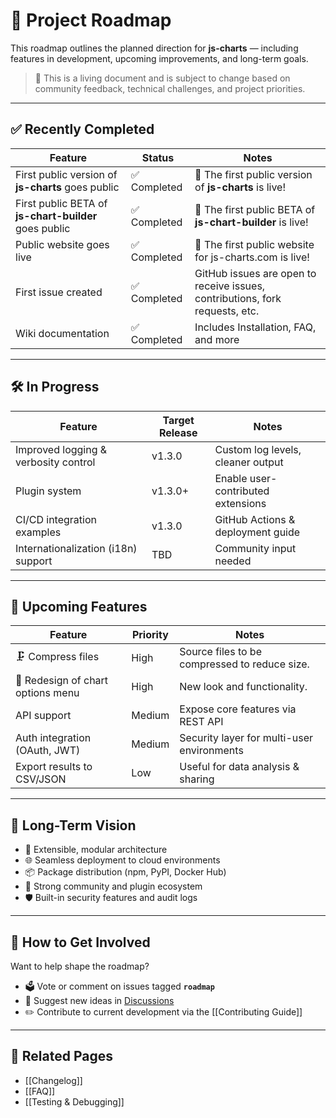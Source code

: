 # 🔭 Project Roadmap

This roadmap outlines the planned direction for **js-charts** — including features in development, upcoming improvements, and long-term goals.

> 📅 This is a living document and is subject to change based on community feedback, technical challenges, and project priorities.

---

## ✅ Recently Completed

| Feature | Status | Notes |
|---------|--------|-------|
| First public version of **js-charts** goes public | ✅ Completed | 🎉 The first public version of **js-charts** is live! |
| First public BETA of **js-chart-builder** goes public | ✅ Completed | 🧱 The first public BETA of **js-chart-builder** is live! |
| Public website goes live | ✅ Completed | 🥳 The first public website for js-charts.com is live! |
| First issue created | ✅ Completed | GitHub issues are open to receive issues, contributions, fork requests, etc. |
| Wiki documentation | ✅ Completed | Includes Installation, FAQ, and more |

---

## 🛠️ In Progress

| Feature | Target Release | Notes |
|---------|----------------|-------|
| Improved logging & verbosity control | v1.3.0 | Custom log levels, cleaner output |
| Plugin system | v1.3.0+ | Enable user-contributed extensions |
| CI/CD integration examples | v1.3.0 | GitHub Actions & deployment guide |
| Internationalization (i18n) support | TBD | Community input needed

---

## 🧪 Upcoming Features

| Feature | Priority | Notes |
|---------|----------|-------|
| 🗜️ Compress files | High | Source files to be compressed to reduce size. |
| 🧰 Redesign of chart options menu | High | New look and functionality. |
| API support | Medium | Expose core features via REST API |
| Auth integration (OAuth, JWT) | Medium | Security layer for multi-user environments |
| Export results to CSV/JSON | Low | Useful for data analysis & sharing

---

## 📘 Long-Term Vision

- 🧩 Extensible, modular architecture
- 🌐 Seamless deployment to cloud environments
- 📦 Package distribution (npm, PyPI, Docker Hub)
- 👥 Strong community and plugin ecosystem
- 🛡️ Built-in security features and audit logs

---

## 🙋 How to Get Involved

Want to help shape the roadmap?

- 🗳️ Vote or comment on issues tagged **`roadmap`**
- 🧠 Suggest new ideas in [Discussions](https://github.com/your-username/your-repo/discussions)
- ✏️ Contribute to current development via the [[Contributing Guide]]

---

## 🔗 Related Pages

- [[Changelog]]
- [[FAQ]]
- [[Testing & Debugging]]